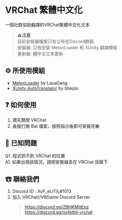 # VRChat 繁體中文化
一個社群協助翻譯的VRChat繁體中文化文本


> **⚠️注意**\
> 目前安裝器檔案只有公布在Discord群組\
> 安裝器: 只有安裝 MelonLoader 和 XUnity 翻譯模組\
> 更新器: 體中文文本更新

## ⚙️ 所使用模組
* [MelonLoader](https://github.com/LavaGang/MelonLoader) by LavaGang
* [XUnity AutoTranslator](https://github.com/bbepis/XUnity.AutoTranslator) by bbepis

## ❓ 如何使用
1. 請先關閉 VRChat  
2. 直接打開 Bat 檔案，按照指示後即可安裝完畢

## 🔧 已知問題
Q1. 程式抓不到 VRChat 的位置  
A1. 如果出現該情況，請把安裝器丟在 VRChat 目錄下

## ☎ 聯絡我們
1. Discord ID : XoF_eLtTiL#1013  
2. 加入 VRChat//VRGame Discord Server
   > https://discord.gg/ZBHKMttEpz \
   > https://discord.gg/xofelttil-vrchat
